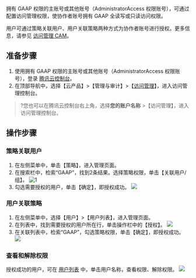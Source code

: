 拥有 GAAP 权限的主账号或其他账号（AdministratorAccess 权限账号），可通过配置访问管理权限，使协作者账号拥有 GAAP 全读写或只读访问权限。

用户可通过策略关联用户、用户关联策略两种方式为协作者账号进行授权。更多信息，请参见 [访问管理 CAM](https://intl.cloud.tencent.com/document/product/598/10583)。

## 准备步骤
1. 使用拥有 GAAP 权限的主账号或其他账号（AdministratorAccess 权限账号），登录 [腾讯云控制台](https://console.cloud.tencent.com/)。
2. 在顶部导航中，选择【云产品】>【管理与审计】>【[访问管理](https://console.cloud.tencent.com/cam/policy)】，进入访问管理控制台。
>?您也可以在腾讯云控制台右上角，选择**您的账户名称** >【访问管理】，进入访问管理控制台。

## 操作步骤
### 策略关联用户
1. 在左侧菜单中，单击【策略】，进入管理页面。
2. 在搜索栏中，检索“GAAP”，找到2条结果。选择策略权限，单击【关联用户/组】。
![1](https://main.qcloudimg.com/raw/06fc88f33dbc935ca2b65948fb3343e3.png)
3. 勾选需要授权的用户，单击【确定】，即授权成功。
![](https://main.qcloudimg.com/raw/cc41715cfe649f76ff15ae49bc3485a6.png)

### 用户关联策略
1. 在左侧菜单中，选择【用户】>【用户列表】，进入管理页面。
2. 在列表中，找到需要授权的用户所在行，单击操作栏中的【授权】。
![](https://main.qcloudimg.com/raw/64eccc12058f227c789a4153d92fddc6.png)
3. 在关联列表中，检索“GAAP”，勾选策略权限，单击【确定】，即授权成功。
![](https://main.qcloudimg.com/raw/7a602d2eefa9ed3ba69ca72df39616a7.png)

### 查看和解除权限
授权成功的用户，可在 [用户列表](https://console.cloud.tencent.com/cam) 中，单击用户名称，查看权限、解除权限。
![](https://main.qcloudimg.com/raw/0880fdaaef1f97acb7d0d2401ffdff43.png)
